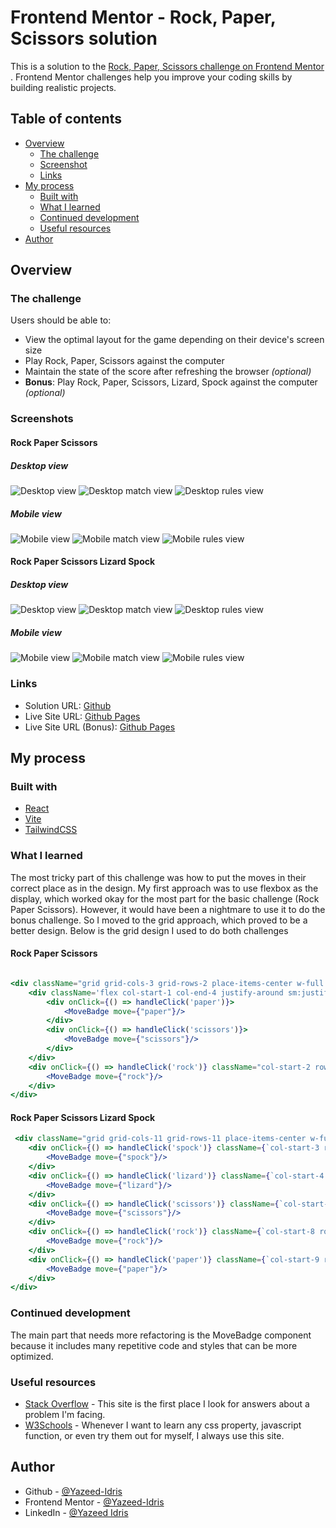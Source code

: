 # Frontend Mentor - Rock, Paper, Scissors solution

This is a solution to
the [Rock, Paper, Scissors challenge on Frontend Mentor](https://www.frontendmentor.io/challenges/rock-paper-scissors-game-pTgwgvgH)
. Frontend Mentor challenges help you improve your coding skills by building realistic projects.

## Table of contents

- [Overview](#overview)
    - [The challenge](#the-challenge)
    - [Screenshot](#screenshots)
    - [Links](#links)
- [My process](#my-process)
    - [Built with](#built-with)
    - [What I learned](#what-i-learned)
    - [Continued development](#continued-development)
    - [Useful resources](#useful-resources)
- [Author](#author)

## Overview

### The challenge

Users should be able to:

- View the optimal layout for the game depending on their device's screen size
- Play Rock, Paper, Scissors against the computer
- Maintain the state of the score after refreshing the browser _(optional)_
- **Bonus**: Play Rock, Paper, Scissors, Lizard, Spock against the computer _(optional)_

### Screenshots

#### Rock Paper Scissors

##### Desktop view

![Desktop view](./screenshots/rock-paper-scissors/rock-paper-scissors-desktop.png)
![Desktop match view](./screenshots/rock-paper-scissors/rock-paper-scissors-desktop-match.png)
![Desktop rules view](./screenshots/rock-paper-scissors/rock-paper-scissors-desktop-rules.png)

##### Mobile view

![Mobile view](./screenshots/rock-paper-scissors/rock-paper-scissors-mobile.png)
![Mobile match view](./screenshots/rock-paper-scissors/rock-paper-scissors-mobile-match.png)
![Mobile rules view](./screenshots/rock-paper-scissors/rock-paper-scissors-mobile-rules.png)

#### Rock Paper Scissors Lizard Spock

##### Desktop view

![Desktop view](./screenshots/rock-paper-scissors-lizard-spock/rock-paper-scissors-lizard-spock-desktop.png)
![Desktop match view](./screenshots/rock-paper-scissors-lizard-spock/rock-paper-scissors-lizard-spock-desktop-match.png)
![Desktop rules view](./screenshots/rock-paper-scissors-lizard-spock/rock-paper-scissors-lizard-spock-desktop-rules.png)

##### Mobile view

![Mobile view](./screenshots/rock-paper-scissors-lizard-spock/rock-paper-scissors-lizard-spock-mobile.png)
![Mobile match view](./screenshots/rock-paper-scissors-lizard-spock/rock-paper-scissors-lizard-spock-mobile-match.png)
![Mobile rules view](./screenshots/rock-paper-scissors-lizard-spock/rock-paper-scissors-lizard-spock-mobile-rules.png)

### Links

- Solution URL: [Github](https://github.com/Yazeed-Idris/rock-paper-scissors)
- Live Site URL: [Github Pages](https://yazeed-idris.github.io/rock-paper-scissors-production/)
- Live Site URL (Bonus): [Github Pages](https://yazeed-idris.github.io/rock-paper-scissors-lizard-spock-production/)

## My process

### Built with

- [React](https://react.dev/)
- [Vite](https://vitejs.dev/)
- [TailwindCSS](https://tailwindcss.com/)

### What I learned

The most tricky part of this challenge was how to put the moves in their correct place as in the design. My first
approach was to use flexbox as the display, which worked okay for the most part for the basic challenge (Rock Paper
Scissors). However, it would have been a nightmare to use it to do the bonus challenge. So I moved to the grid approach,
which proved to be a better design. Below is the grid design I used to do both challenges

#### Rock Paper Scissors

```jsx

<div className="grid grid-cols-3 grid-rows-2 place-items-center w-full h-full absolute top-0 left-0">
    <div className='flex col-start-1 col-end-4 justify-around sm:justify-between w-full'>
        <div onClick={() => handleClick('paper')}>
            <MoveBadge move={"paper"}/>
        </div>
        <div onClick={() => handleClick('scissors')}>
            <MoveBadge move={"scissors"}/>
        </div>
    </div>
    <div onClick={() => handleClick('rock')} className="col-start-2 row-start-2 mb-4">
        <MoveBadge move={"rock"}/>
    </div>
</div>

```

#### Rock Paper Scissors Lizard Spock

```jsx
 <div className="grid grid-cols-11 grid-rows-11 place-items-center w-full h-full absolute top-0 left-0">
    <div onClick={() => handleClick('spock')} className={`col-start-3 row-start-2 mt-[-2rem]`}>
        <MoveBadge move={"spock"}/>
    </div>
    <div onClick={() => handleClick('lizard')} className={`col-start-4 row-start-7`}>
        <MoveBadge move={"lizard"}/>
    </div>
    <div onClick={() => handleClick('scissors')} className={`col-start-6 row-start-1`}>
        <MoveBadge move={"scissors"}/>
    </div>
    <div onClick={() => handleClick('rock')} className={`col-start-8 row-start-7 `}>
        <MoveBadge move={"rock"}/>
    </div>
    <div onClick={() => handleClick('paper')} className={`col-start-9 row-start-2 mt-[-2rem]`}>
        <MoveBadge move={"paper"}/>
    </div>
</div>
```

### Continued development

The main part that needs more refactoring is the MoveBadge component because it includes many repetitive code and styles
that can be more optimized.

### Useful resources

- [Stack Overflow](https://stackoverflow.com/) - This site is the first place I look for answers about a problem I'm
  facing.
- [W3Schools](https://www.w3schools.com/) - Whenever I want to learn any css property, javascript function, or even try
  them out for myself, I always use this site.

## Author

- Github - [@Yazeed-Idris](https://github.com/Yazeed-Idris)
- Frontend Mentor - [@Yazeed-Idris](https://www.frontendmentor.io/profile/Yazeed-Idris)
- LinkedIn - [@Yazeed Idris](https://www.linkedin.com/in/yazeed-idris/)
